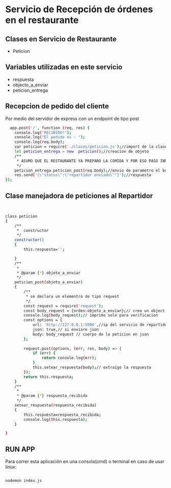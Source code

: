 
# Servicio de Recepción de órdenes en el restaurante
  
## Clases en Servicio de Restaurante

  - Peticion

## Variables utilizadas en este servicio

 - respuesta
 - objecto_a_enviar
 - peticion_entrega

## Recepcion de pedido del cliente
Por medio del servidor de express con un endpoint de tipo post 
```sh
  app.post('/', function (req, res) {
    console.log("RECIBIDO!");
    console.log("El pedido es : ");
    console.log(req.body);
    var peticion = require('./clases/peticion.js');//import de la clase peticion
    let peticion_entrega = new  peticion();//creacion de objeto
    /**
     * ASUMO QUE EL RESTAURANTE YA PREPARO LA COMIDA Y POR ESO PASO INMEDITAMENTE A NOTIFICAR AL REPARTIDOR
     */
    peticion_entrega.peticion_post(req.body);//envio de parametro el body de la peticion que le llego al restaurante
    res.send('{\"status\":\"repartidor enviado\""}');//respuesta
});
```
## Clase manejadora de peticiones al Repartidor
```sh


class peticion
{
    /**
     *  constructor
     */
    constructor()
    {
        this.respuesta='';

    }
    /**
     * 
     * @param {*} objeto_a_enviar 
     */
    peticion_post(objeto_a_enviar)
    {
        /**
         * se declara un elementro de tipo request 
         */
        const request = require('request');
        const body_request = {orden:objeto_a_enviar};// creo un object para el body de la peticion
        console.log(body_request);// imprimo solo para verificacion
        const options = {
            url: 'http://127.0.0.1:5000',//ip del servicio de repartidores
            json: true,// si enviare json
            body: body_request // cuerpo de la peticion en json
        };
    
        request.post(options, (err, res, body) => {
            if (err) {
                return console.log(err);
            }
            this.setear_respuesta(body);// extraigo la respuesta
        });
        return this.respuesta;
    }
    /**
     * 
     * @param {*} respuesta_recibida 
     */
    setear_respuesta(respuesta_recibida)
    {
        this.respuesta=respuesta_recibida;
        console.log(this.respuesta);
    }

}
```

## RUN APP

Para correr esta aplicación en una consola(cmd) o terminal en caso de usar linux:


```sh

nodemon index.js

```
